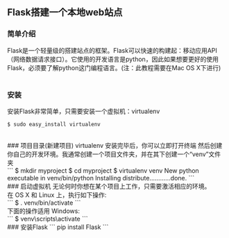 ## Flask搭建一个本地web站点

### 简单介绍
Flask是一个轻量级的搭建站点的框架。Flask可以快速的构建起：移动应用API（网络数据请求接口）。它使用的开发语言是python，因此如果想要更好的使用Flask，必须要了解python这门编程语言。(注：此教程需要在Mac OS X下进行)
<br>
<br>
### 安装
安装Flask非常简单，只需要安装一个虚拟机：virtualenv
<br>
```
$ sudo easy_install virtualenv
```
<br>
### 项目目录(新建项目)
virtualenv 安装完毕后，你可以立即打开终端 然后创建你自己的开发环境。我通常创建一个项目文件夹，并在其下创建一个“venv”文件夹
<br>
```
$ mkdir myproject
$ cd myproject
$ virtualenv venv
New python executable in venv/bin/python
Installing distribute............done.
```
<br>
### 启动虚拟机
无论何时你想在某个项目上工作，只需要激活相应的环境。
<br>
在 OS X 和 Linux 上，执行如下操作:
<br>
```
$ . venv/bin/activate
```
<br>
下面的操作适用 Windows:
<br>
```
$ venv\scripts\activate
```
<br>
### 安装Flask
```
pip install Flask
```

